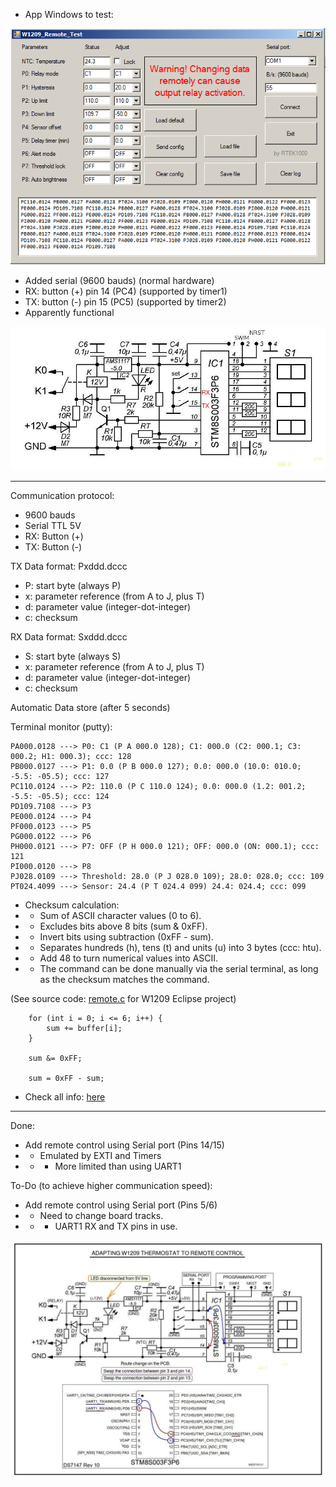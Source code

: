 - App Windows to test:

![image](https://raw.githubusercontent.com/rtek1000/W1209-firmware-modified/master/W1209-firmware-Remote/App_Windows/Doc/W1209_Remote_test.png)

- Added serial (9600 bauds) (normal hardware)
- RX: button (+) pin 14 (PC4) (supported by timer1)
- TX: button (-) pin 15 (PC5) (supported by timer2)
- Apparently functional

![image](https://raw.githubusercontent.com/rtek1000/W1209-firmware-modified/master/W1209-firmware-Remote/Doc/thermostat-w1209.jpg)

------------------------

Communication protocol:
- 9600 bauds
- Serial TTL 5V
- RX: Button (+)
- TX: Button (-)

TX Data format: Pxddd.dccc
- P: start byte (always P)
- x: parameter reference (from A to J, plus T)
- d: parameter value (integer-dot-integer)
- c: checksum

RX Data format: Sxddd.dccc
- S: start byte (always S)
- x: parameter reference (from A to J, plus T)
- d: parameter value (integer-dot-integer)
- c: checksum

Automatic Data store (after 5 seconds)


Terminal monitor (putty):

```
PA000.0128 ---> P0: C1 (P A 000.0 128); C1: 000.0 (C2: 000.1; C3: 000.2; H1: 000.3); ccc: 128
PB000.0127 ---> P1: 0.0 (P B 000.0 127); 0.0: 000.0 (10.0: 010.0; -5.5: -05.5); ccc: 127
PC110.0124 ---> P2: 110.0 (P C 110.0 124); 0.0: 000.0 (1.2: 001.2; -5.5: -05.5); ccc: 124
PD109.7108 ---> P3
PE000.0124 ---> P4
PF000.0123 ---> P5
PG000.0122 ---> P6
PH000.0121 ---> P7: OFF (P H 000.0 121); OFF: 000.0 (ON: 000.1); ccc: 121
PI000.0120 ---> P8
PJ028.0109 ---> Threshold: 28.0 (P J 028.0 109); 28.0: 028.0; ccc: 109
PT024.4099 ---> Sensor: 24.4 (P T 024.4 099) 24.4: 024.4; ccc: 099 
```

- Checksum calculation:
- - Sum of ASCII character values (0 to 6).
- - Excludes bits above 8 bits (sum & 0xFF).
- - Invert bits using subtraction (0xFF - sum).
- - Separates hundreds (h), tens (t) and units (u) into 3 bytes (ccc: htu).
- - Add 48 to turn numerical values into ASCII.
- - The command can be done manually via the serial terminal, as long as the checksum matches the command.

(See source code: [remote.c](https://github.com/rtek1000/W1209-firmware-modified/blob/master/W1209-firmware-Remote/w1209-firmware-modified-eclipse-remote/Core/Src/remote.c) for W1209 Eclipse project)

```
	for (int i = 0; i <= 6; i++) {
		sum += buffer[i];
	}

	sum &= 0xFF;

	sum = 0xFF - sum;
```

- Check all info: [here](https://github.com/rtek1000/W1209-firmware-modified)
------------------------

Done:
- Add remote control using Serial port (Pins 14/15)
- - Emulated by EXTI and Timers
- - - More limited than using UART1

To-Do (to achieve higher communication speed):
- Add remote control using Serial port (Pins 5/6)
- - Need to change board tracks.
- - - UART1 RX and TX pins in use.

![image](https://raw.githubusercontent.com/rtek1000/W1209-firmware-modified/master/W1209-firmware-Remote/Doc/thermostat-w1209%20-%20Remote.jpg)
